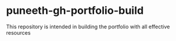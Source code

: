 # puneeth-gh-portfolio-build
 This repository is intended in building the portfolio with all effective resources
